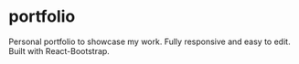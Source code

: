 # portfolio
Personal portfolio to showcase my work. Fully responsive and easy to edit. Built with React-Bootstrap.
